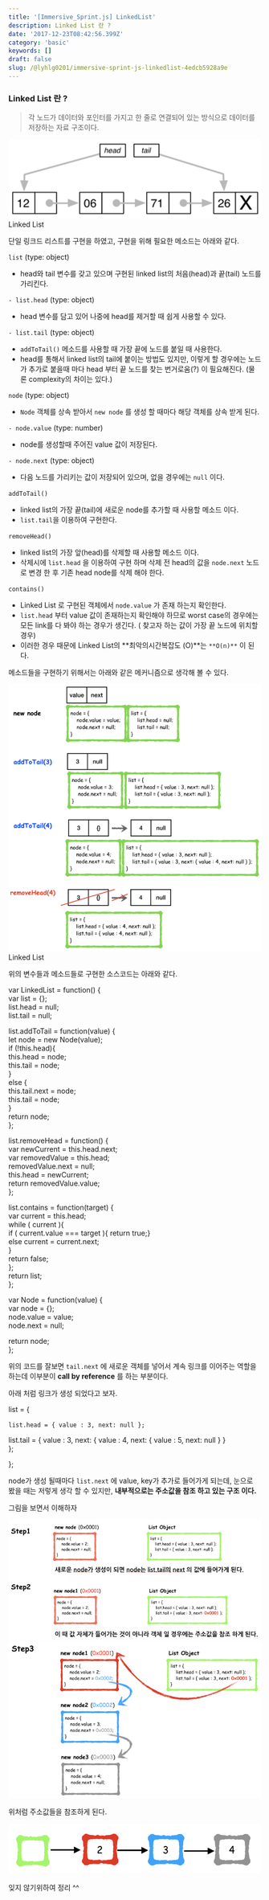 ```yaml
---
title: '[Immersive_Sprint.js] LinkedList'
description: Linked List 란 ?
date: '2017-12-23T08:42:56.399Z'
category: 'basic'
keywords: []
draft: false
slug: /@lyhlg0201/immersive-sprint-js-linkedlist-4edcb5928a9e
---
```


### Linked List 란 ?

> 각 노드가 데이터와 포인터를 가지고 한 줄로 연결되어 있는 방식으로 데이터를 저장하는 자료 구조이다.

![Linked List](img/1__2yayTk422k44QjyDRV3baQ.png)
Linked List

단일 링크드 리스트를 구현을 하였고, 구현을 위해 필요한 메소드는 아래와 같다.

`list` (type: object)

- head와 tail 변수를 갖고 있으며 구현된 linked list의 처음(head)과 끝(tail) 노드를 가리킨다.

`- list.head` (type: object)

- head 변수를 담고 있어 나중에 head를 제거할 때 쉽게 사용할 수 있다.

`- list.tail` (type: object)

- `addToTail()` 메소드를 사용할 때 가장 끝에 노드를 붙일 때 사용한다.
- head를 통해서 linked list의 tail에 붙이는 방법도 있지만, 이렇게 할 경우에는 노드가 추가로 붙을때 마다 head 부터 끝 노드를 찾는 번거로움(?) 이 필요해진다. (물론 complexity의 차이는 있다.)

`node` (type: object)

- `Node` 객체를 상속 받아서 `new node` 를 생성 할 때마다 해당 객체를 상속 받게 된다.

`- node.value` (type: number)

- node를 생성할때 주어진 value 값이 저장된다.

`- node.next` (type: object)

- 다음 노드를 가리키는 값이 저장되어 있으며, 없을 경우에는 `null` 이다.

`addToTail()`

- linked list의 가장 끝(tail)에 새로운 node를 추가할 때 사용할 메소드 이다.
- `list.tail`을 이용하여 구현한다.

`removeHead()`

- linked list의 가장 앞(head)를 삭제할 때 사용할 메소드 이다.
- 삭제시에 `list.head` 을 이용하여 구현 하며 삭제 전 head의 값을 `node.next` 노드로 변경 한 후 기존 head node를 삭제 해야 한다.

`contains()`

- Linked List 로 구현된 객체에서 `node.value` 가 존재 하는지 확인한다.
- `list.head` 부터 value 값이 존재하는지 확인해야 하므로 worst case의 경우에는 모든 link를 다 봐야 하는 경우가 생긴다. ( 찾고자 하는 값이 가장 끝 노드에 위치할 경우)
- 이러한 경우 때문에 Linked List의 **최악의시간복잡도 (O)**는 `**O(n)**` 이 된다.

메소드들을 구현하기 위해서는 아래와 같은 메커니즘으로 생각해 볼 수 있다.

![Linked List](img/1__vHw13z3sSwuquUqltgS2uw.png)
Linked List

위의 변수들과 메소드들로 구현한 소스코드는 아래와 같다.

var LinkedList = function() {  
 var list = {};  
 list.head = null;  
 list.tail = null;

list.addToTail = function(value) {  
 let node = new Node(value);  
 if (!this.head){  
 this.head = node;  
 this.tail = node;  
 }  
 else {  
 this.tail.next = node;  
 this.tail = node;  
 }  
 return node;  
 };

list.removeHead = function() {  
 var newCurrent = this.head.next;  
 var removedValue = this.head;  
 removedValue.next = null;  
 this.head = newCurrent;  
 return removedValue.value;  
 };

list.contains = function(target) {  
 var current = this.head;  
 while ( current ){  
 if ( current.value === target ){ return true;}  
 else current = current.next;  
 }  
 return false;  
 };  
 return list;  
};

var Node = function(value) {  
 var node = {};  
 node.value = value;  
 node.next = null;

return node;  
};

위의 코드를 잘보면 `tail.next` 에 새로운 객체를 넣어서 계속 링크를 이어주는 역할을 하는데 이부분이 **call by reference** 를 하는 부분이다.

아래 처럼 링크가 생성 되었다고 보자.

list = {

    list.head = { value : 3, next: null };

list.tail = { value : 3, next: { value : 4, next: { value : 5, next: null } }  
};

};

node가 생성 될때마다 `list.next` 에 value, key가 추가로 들어가게 되는데, 눈으로 봤을 때는 저렇게 생각 할 수 있지만, **내부적으로는 주소값을 참조 하고 있는 구조 이다.**

그림을 보면서 이해하자

![](img/1__JW66KbpcsM8T07dmAl0EGg.png)
![](img/1__Nanvg0GgUzSddkTmo1S4TQ.png)

위처럼 주소값들을 참조하게 된다.

![](img/1__a35IowLW7UJwI__3xcp__Zlg.png)

잊지 않기위하여 정리 ^^

